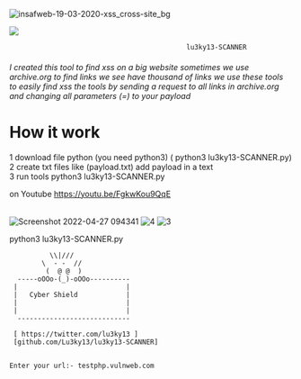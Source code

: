 ![insafweb-19-03-2020-xss_cross-site_bg](https://user-images.githubusercontent.com/60549548/165462787-dcc49017-8876-45de-ac01-9e3a7c79dd1a.jpg)



<a href="/Lu3ky13/"><img src="https://camo.githubusercontent.com/f5054ffcd4245c10d3ec85ef059e07aacf787b560f83ad4aec2236364437d097/68747470733a2f2f696d672e736869656c64732e696f2f62616467652f636f6e747269627574696f6e732d77656c636f6d652d627269676874677265656e2e7376673f7374796c653d666c6174" data-canonical-src="https://img.shields.io/badge/contributions-welcome-brightgreen.svg?style=flat" style="max-width: 100%;"></a> <br>



                                                lu3ky13-SCANNER
   
######  I created this tool to find xss on a big website sometimes we use archive.org  to find links we see have thousand of links we use these tools to easily find xss the tools by sending a request to all links in archive.org and changing all parameters (=) to your payload 

<h1> How it work </h1>

1 download file python (you need python3) ( python3 lu3ky13-SCANNER.py) <br>
2 create  txt files like (payload.txt) add payload in a text <br>
3 run tools  python3 lu3ky13-SCANNER.py <br>

on Youtube https://youtu.be/FgkwKou9QqE

###### 
![Screenshot 2022-04-27 094341](https://user-images.githubusercontent.com/60549548/165469571-8f81db9a-f8cc-4ad5-a762-a00b89a75227.png)
![4](https://user-images.githubusercontent.com/60549548/165469556-f22d4a6d-30dc-41a7-a1e8-8b0d27e104a6.png)
![3](https://user-images.githubusercontent.com/60549548/165469764-fa7ffdf6-c485-4dba-85f5-23db81b4903d.png)

python3 lu3ky13-SCANNER.py

```
          \\|///
        \  - -  //
         (  @ @  )
  -----oOOo-(_)-oOOo----------
 |                           |
 |   Cyber Shield            |
 |                           |
 |                           |
  ----------------------------

 [ https://twitter.com/lu3ky13 ]
 [github.com/Lu3ky13/lu3ky13-SCANNER]


Enter your url:- testphp.vulnweb.com
```
